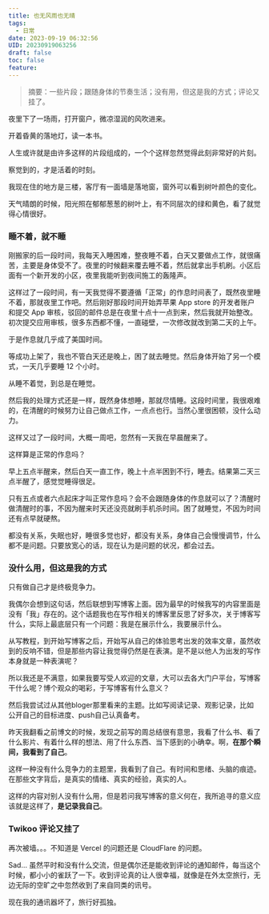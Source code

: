 ```yaml
---
title: 也无风雨也无晴
tags:
  - 日常
date: 2023-09-19 06:32:56
UID: 20230919063256
draft: false
toc: false
feature:
---
```


> 摘要：一些片段；跟随身体的节奏生活；没有用，但这是我的方式；评论又挂了。

夜里下了一场雨，打开窗户，微凉湿润的风吹进来。

开着昏黄的落地灯，读一本书。

人生或许就是由许多这样的片段组成的，一个个这样忽然觉得此刻非常好的片刻。

<!--more-->

察觉到的，才是活着的时刻。

我现在住的地方是三楼，客厅有一面墙是落地窗，窗外可以看到树叶颜色的变化。

天气晴朗的时候，阳光照在郁郁葱葱的树叶上，有不同层次的绿和黄色，看了就觉得心情很好。

### 睡不着，就不睡

刚搬家的后一段时间，我每天入睡困难，整夜睡不着，白天又要做点工作，就很痛苦，主要是身体受不了。夜里的时候翻来覆去睡不着，然后就拿出手机刷。小区后面有一个新开发的小区，夜里我能听到夜间施工的轰隆声。

这样过了一段时间，有一天我觉得不要遵循「正常」的作息时间表了，既然夜里睡不着，那就夜里工作吧。然后刚好那段时间开始弄苹果 App store 的开发者账户和提交 App 审核，驳回的邮件总是在夜里十点十一点到来，然后我就开始整改。初次提交应用审核，很多东西都不懂，一直碰壁，一次修改就改到第二天的上午。

于是作息就几乎成了美国时间。

等成功上架了，我也不管白天还是晚上，困了就去睡觉。然后身体开始了另一个模式，一天几乎要睡 12 个小时。

从睡不着觉，到总是在睡觉。

然后我的处理方式还是一样，既然身体想睡，那就尽情睡。这段时间里，我很艰难的，在清醒的时候努力让自己做点工作，一点点也行。当然心里很困顿，没什么动力。

这样又过了一段时间，大概一周吧，忽然有一天我在早晨醒来了。

这样算是正常的作息吗？

早上五点半醒来，然后白天一直工作，晚上十点半困到不行，睡去。结果第二天三点半醒了，感觉觉睡得很足。

只有五点或者六点起床才叫正常作息吗？会不会跟随身体的作息就可以了？清醒时做清醒时的事，不因为醒来时天还没亮就刷手机杀时间。困了就睡觉，不因为时间还有点早就硬熬。

都没有关系，失眠也好，睡很多觉也好，都没有关系，身体自己会慢慢调节，什么都不是问题。只要放宽心的话，现在认为是问题的状况，都会过去。

### 没什么用，但这是我的方式

只有做自己才是终极竞争力。

我偶尔会想到这句话，然后联想到写博客上面。因为最早的时候我写的内容里面是没有「我」存在的。这个话题我也在写作相关的博客里反思了好多次，关于博客写什么，实际上最底层只有一个问题：我是在展示什么，我要展示什么。

从写教程，到开始写博客之后，开始写从自己的体验思考出发的效率文章，虽然收到的反响不错，但是那些内容让我觉得仍然是在表演。是不是以他人为出发的写作本身就是一种表演呢？

所以我还是不满意，如果我要写受人欢迎的文章，大可以去各大门户平台，写博客干什么呢？博个观众的喝彩，于写博客有什么意义？

然后我尝试过从其他bloger那里看来的主题。比如写阅读记录、观影记录，比如公开自己的目标进度、push自己认真备考。

昨天我翻看之前博文的时候，发现之前写的周总结很有意思，我看了什么书、看了什么影片、有着什么样的想法、用了什么东西、当下感到的小确幸。啊，**在那个瞬间，我看到了自己**。

这样一种没有什么竞争力的主题里，我看到了自己。有时间和思绪、头脑的痕迹。在那些文字背后，是真实的情绪、真实的经验，真实的人。

这样的内容对别人没有什么用，但是若问我写博客的意义何在，我所追寻的意义应该就是这样了，**是记录我自己**。


### Twikoo 评论又挂了

再次被墙。。。不知道是 Vercel 的问题还是 CloudFlare 的问题。

Sad... 虽然平时和没有什么交流，但是偶尔还是能收到评论的通知邮件，每当这个时候，都小小的雀跃了一下。收到评论真的让人很幸福，就像是在外太空旅行，无边无际的空旷之中忽然收到了来自同类的讯号。

现在我的通讯器坏了，旅行好孤独。